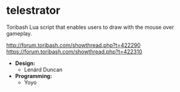 # telestrator
Toribash Lua script that enables users to draw with the mouse over gameplay.

http://forum.toribash.com/showthread.php?t=422290
https://forum.toribash.com/showthread.php?t=422310

* **Design:**
  * Lenárd Duncan
* **Programming:**
  * Yoyo
